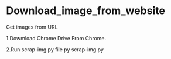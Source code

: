 # Download_image_from_website

Get images from URL

1.Dowmload Chrome Drive From Chrome.

2.Run scrap-img.py file py scrap-img.py
